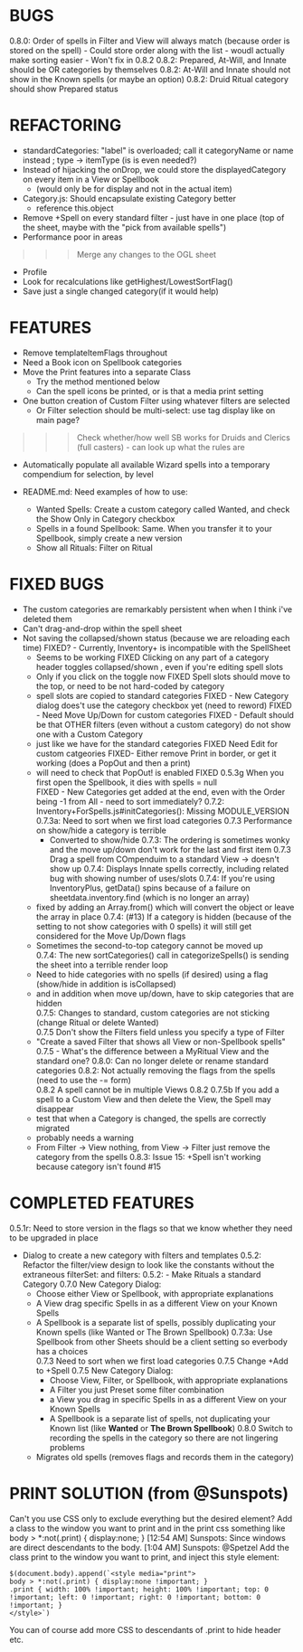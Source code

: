# BUGS
0.8.0: Order of spells in Filter and View will always match (because order is stored on the spell)
    - Could store order along with the list - woudl actually make sorting easier
    - Won't fix in 0.8.2
0.8.2: Prepared, At-Will, and Innate should be OR categories by themselves
0.8.2: At-Will and Innate should not show in the Known spells (or maybe an option)
0.8.2: Druid Ritual category should show Prepared status

# REFACTORING
- standardCategories: "label" is overloaded; call it categoryName or name instead ; type -> itemType (is is even needed?)
- Instead of hijacking the onDrop, we could store the displayedCategory on every item in a View or Spellbook
    - (would only be for display and not in the actual item)
- Category.js: Should encapsulate existing Category better
    - reference this.object
- Remove +Spell on every standard filter - just have in one place (top of the sheet, maybe with the "pick from available spells")
- Performance poor in areas
>>> Merge any changes to the OGL sheet
- Profile
- Look for recalculations like getHighest/LowestSortFlag()
- Save just a single changed category(if it would help)

# FEATURES
- Remove templateItemFlags throughout
- Need a Book icon on Spellbook categories
- Move the Print features into a separate Class
    - Try the method mentioned below
    - Can the spell icons be printed, or is that a media print setting
- One button creation of Custom Filter using whatever filters are selected
    - Or Filter selection should be multi-select: use tag display like on main page?
>>> Check whether/how well SB works for Druids and Clerics (full casters)
    - can look up what the rules are
- Automatically populate all available Wizard spells into a temporary compendium for selection, by level

- README.md:  Need examples of how to use:
    - Wanted Spells: Create a custom category called Wanted, and check the Show Only in Category checkbox
    - Spells in a found Spellbook: Same. When you transfer it to your Spellbook, simply create a new version
    - Show all Rituals: Filter on Ritual


# FIXED BUGS
- The custom categories are remarkably persistent when when I think i've deleted them
- Can't drag-and-drop within the spell sheet
- Not saving the collapsed/shown status (because we are reloading each time)
FIXED? - Currently, Inventory+ is incompatible with the SpellSheet
    - Seems to be working
FIXED Clicking on  any part of a category header toggles collapsed/shown , even if you're editing spell slots
    - Only if you click on the toggle now
FIXED Spell slots should move to the top, or need to be not hard-coded by category
    - spell slots are copied to standard categories
FIXED - New Category dialog does't use the category checkbox yet (need to reword)
FIXED - Need Move Up/Down for custom categories
FIXED - Default should be that OTHER filters (even without a custom category) do not show one with a Custom Category
    - just like we have for the standard categories
FIXED Need Edit for custom catgeories
FIXED- Either remove Print in border, or get it working (does a PopOut and then a print)
    - will need to check that PopOut! is enabled
FIXED 0.5.3g When you first open the Spellbook, it dies with spells = null    
FIXED - New Categories get added at the end, even with the Order being -1 from All - need to sort immediately?
0.7.2: Inventory+ForSpells.js#initCategories(): Missing MODULE_VERSION 
0.7.3a: Need to sort when we first load categories 
0.7.3 Performance on show/hide a category is terrible
        - Converted to show/hide
0.7.3: The ordering is sometimes wonky and the move up/down don't work for the last and first item
0.7.3 Drag a spell from COmpenduim to a standard View -> doesn't show up
0.7.4: Displays Innate spells correctly, including related bug with showing number of uses/slots
0.7.4: If you're using InventoryPlus, getData() spins because of a failure on sheetdata.inventory.find (which is no longer an array)
    - fixed by adding an Array.from() which will convert the object or leave the array in place
0.7.4: (#13) If a category is hidden (because of the setting to not show categories with 0 spells) it will still get considered for the Move Up/Down flags
    - Sometimes the second-to-top category cannot be moved up   
0.7.4: The new sortCategories() call in categorizeSpells() is sending the sheet into a terrible render loop
    - Need to hide categories with no spells (if desired) using a flag (show/hide in addition is isCollapsed)
    - and in addition when move up/down, have to skip categories that are hidden     
0.7.5: Changes to standard, custom categories are not sticking (change Ritual or delete Wanted)    
0.7.5 Don't show the Filters field unless you specify a type of Filter
    - "Create a saved Filter that shows all View or non-Spellbook spells"
0.7.5 - What's the difference between a MyRitual View and the standard one?
0.8.0: Can no longer delete or rename standard categories
0.8.2: Not actually removing the flags from the spells (need to use the -= form)  
0.8.2 A spell cannot be in multiple Views
0.8.2 0.7.5b If you add a spell to a Custom View and then delete the View, the Spell may disappear
    - test that when a Category is changed, the spells are correctly migrated
    - probably needs a warning
    - From Filter -> View nothing, from View -> Filter just remove the category from the spells
0.8.3: Issue 15: +Spell isn't working because category isn't found #15    


# COMPLETED FEATURES
0.5.1r:  Need to store version in the flags so that we know whether they need to be upgraded in place    
- Dialog to create a new category with filters and templates
0.5.2: Refactor the filter/view design to look like the constants without the extraneous filterSet: and filters:
0.5.2: - Make Rituals a standard Category
0.7.0 New Category Dialog:
    - Choose either View or Spellbook, with appropriate explanations
    - A View drag specific Spells in as a different View on your Known Spells
    - A Spellbook is a separate list of spells, possibly duplicating your Known spells (like Wanted or The Brown Spellbook)
0.7.3a: Use Spellbook from other Sheets should be a client setting so everbody has a choices   
0.7.3 Need to sort when we first load categories 
0.7.5 Change +Add to +Spell 
0.7.5 New Category Dialog:
        - Choose View, Filter, or Spellbook, with appropriate explanations
        - A Filter you just Preset some filter combination
        - a View you drag in specific Spells in as a different View on your Known Spells
        - A Spellbook is a separate list of spells, not duplicating your Known list (like **Wanted** or **The Brown Spellbook**)
0.8.0 Switch to recording the spells in the category so there are not lingering problems
    - Migrates old spells (removes flags and records them in the category)

# PRINT SOLUTION (from @Sunspots)
Can't you use CSS only to exclude everything but the desired element? Add a class to the window you want to print and in the print css something like
body > *:not(.print) { display:none; } 
[12:54 AM] Sunspots: Since windows are direct descendants to the body.
[1:04 AM] Sunspots: @Spetzel Add the class print to the window you want to print, and inject this style element:

    $(document.body).append(`<style media="print">
    body > *:not(.print) { display:none !important; }
    .print { width: 100% !important; height: 100% !important; top: 0 !important; left: 0 !important; right: 0 !important; bottom: 0 !important; }
    </style>`)

You can of course add more CSS to descendants of .print to hide header etc.